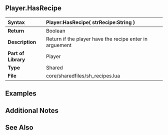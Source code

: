 ## Player.HasRecipe ##

| **Syntax** | Player:HasRecipe( strRecipe:String ) |
|:-----------|:-------------------------------------|
| **Return** | Boolean |
| **Description** | Return if the player have the recipe enter in arguement |
| **Part of Library** | Player |
| **Type** | Shared |
| **File** | core/sharedfiles/sh\_recipes.lua |

## Examples ##

## Additional Notes ##

## See Also ##